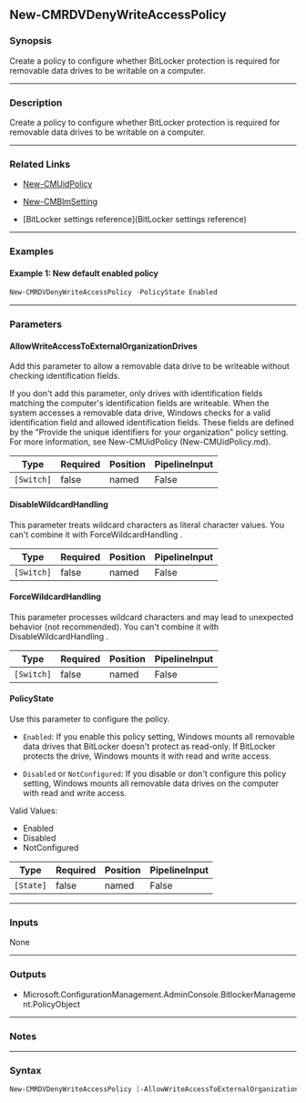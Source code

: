 New-CMRDVDenyWriteAccessPolicy
------------------------------




### Synopsis
Create a policy to configure whether BitLocker protection is required for removable data drives to be writable on a computer.



---


### Description

Create a policy to configure whether BitLocker protection is required for removable data drives to be writable on a computer.



---


### Related Links
* [New-CMUidPolicy](New-CMUidPolicy)



* [New-CMBlmSetting](New-CMBlmSetting)



* [BitLocker settings reference](BitLocker settings reference)





---


### Examples
#### Example 1: New default enabled policy
```PowerShell
New-CMRDVDenyWriteAccessPolicy -PolicyState Enabled
```



---


### Parameters
#### **AllowWriteAccessToExternalOrganizationDrives**

Add this parameter to allow a removable data drive to be writeable without checking identification fields.


If you don't add this parameter, only drives with identification fields matching the computer's identification fields are writeable. When the system accesses a removable data drive, Windows checks for a valid identification field and allowed identification fields. These fields are defined by the "Provide the unique identifiers for your organization" policy setting. For more information, see New-CMUidPolicy (New-CMUidPolicy.md).






|Type      |Required|Position|PipelineInput|
|----------|--------|--------|-------------|
|`[Switch]`|false   |named   |False        |



#### **DisableWildcardHandling**

This parameter treats wildcard characters as literal character values. You can't combine it with ForceWildcardHandling .






|Type      |Required|Position|PipelineInput|
|----------|--------|--------|-------------|
|`[Switch]`|false   |named   |False        |



#### **ForceWildcardHandling**

This parameter processes wildcard characters and may lead to unexpected behavior (not recommended). You can't combine it with DisableWildcardHandling .






|Type      |Required|Position|PipelineInput|
|----------|--------|--------|-------------|
|`[Switch]`|false   |named   |False        |



#### **PolicyState**

Use this parameter to configure the policy.


* `Enabled`: If you enable this policy setting, Windows mounts all removable data drives that BitLocker doesn't protect as read-only. If BitLocker protects the drive, Windows mounts it with read and write access.


* `Disabled` or `NotConfigured`: If you disable or don't configure this policy setting, Windows mounts all removable data drives on the computer with read and write access.



Valid Values:

* Enabled
* Disabled
* NotConfigured






|Type     |Required|Position|PipelineInput|
|---------|--------|--------|-------------|
|`[State]`|false   |named   |False        |





---


### Inputs
None





---


### Outputs
* Microsoft.ConfigurationManagement.AdminConsole.BitlockerManagement.PolicyObject






---


### Notes




---


### Syntax
```PowerShell
New-CMRDVDenyWriteAccessPolicy [-AllowWriteAccessToExternalOrganizationDrives] [-DisableWildcardHandling] [-ForceWildcardHandling] [-PolicyState {Enabled | Disabled | NotConfigured}] [<CommonParameters>]
```
